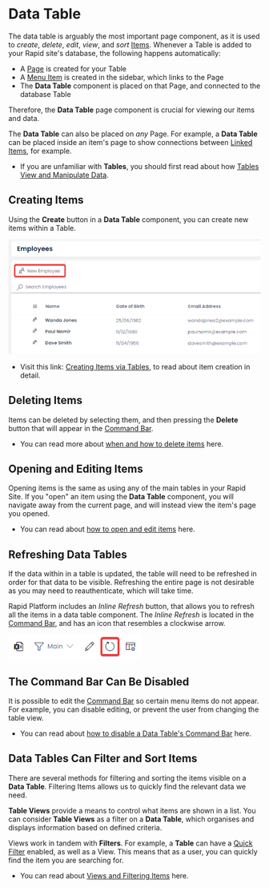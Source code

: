 # Data Table

The data table is arguably the most important page component, as it is used to *create*, *delete*, *edit*, *view*, and *sort* [Items](</docs/Rapid/3-User Manual/2-Explorer/2-Items/1-items-overview/1-items-overview.md>). Whenever a Table is added to your Rapid site's database, the following happens automatically:

- A [Page](</docs/Rapid/3-User Manual/2-Explorer/3-Pages/3-Pages.md>) is created for your Table
- A [Menu Item](</docs/Rapid/3-User Manual/2-Explorer/8-Menus/8-Menus.md>) is created in the sidebar, which links to the Page
- The **Data Table** component is placed on that Page, and connected to the database Table

Therefore, the **Data Table** page component is crucial for viewing our items and data.

The **Data Table** can also be placed on *any* Page. For example, a **Data Table** can be placed inside an item's page to show connections between [Linked Items](</docs/Rapid/3-User Manual/2-Explorer/2-Items/6-items-linked/6-items-linked.md>), for example.

- If you are unfamiliar with **Tables**, you should first read about how [Tables View and Manipulate Data](</docs/Rapid/3-User Manual/2-Explorer/1-Tables/1-viewing-data-using-tables/1-viewing-data-using-tables.md>).

## Creating Items

Using the **Create** button in a **Data Table** component, you can create new items within a Table.

![A screenshot demonstrating how to create a new item in a data table. This screenshot is annotated with a red box. Inside the red box are the words "New Employee" with an icon of two people. The rest of the image is a sample table that contains employee information, such as their Name, Date of Birth, and Email Addresses.](<Create Item.png>)

- Visit this link: [Creating Items via Tables](</docs/Rapid/3-User Manual/2-Explorer/2-Items/3-item-creation/3-item-creation.md>), to read about item creation in detail.

## Deleting Items

Items can be deleted by selecting them, and then pressing the **Delete** button that will appear in the [Command Bar](</docs/Rapid/3-User Manual/glossary/glossary.md#command-bar>).

- You can read more about [when and how to delete items](</docs/Rapid/3-User Manual/2-Explorer/2-Items/7-items-deleting/7-items-deleting.md>) here.

## Opening and Editing Items

Opening items is the same as using any of the main tables in your Rapid Site. If you "open" an item using the **Data Table** component, you will navigate away from the current page, and will instead view the item's page you opened.

- You can read about [how to open and edit items](</docs/Rapid/3-User Manual/2-Explorer/2-Items/2-items-editing/2-items-editing.md>) here.

## Refreshing Data Tables

If the data within in a table is updated, the table will need to be refreshed in order for that data to be visible. Refreshing the entire page is not desirable as you may need to reauthenticate, which will take time.

Rapid Platform includes an *Inline Refresh* button, that allows you to refresh all the items in a data table component. The *Inline Refresh* is located in the [Command Bar](</docs/Rapid/3-User Manual/glossary/glossary.md#command-bar>), and has an icon that resembles a clockwise arrow.

![A screenshot that shows what the inline refresh button looks like. The screenshot is annotated with a red box. The inline refresh button is a clockwise arrow.](<Data Table Inline Refresh.png>)

## The Command Bar Can Be Disabled

It is possible to edit the [Command Bar](</docs/Rapid/3-User Manual/glossary/glossary.md#command-bar>) so certain menu items do not appear. For example, you can disable editing, or prevent the user from changing the table view.

- You can read about [how to disable a Data Table's Command Bar](</docs/Rapid/4-Keyper Manual/2-Designer/1-Tables/5-Table Configuration Guides/disabling-the-command-bar/disabling-the-command-bar.md>) here.

## Data Tables Can Filter and Sort Items

There are several methods for filtering and sorting the items visible on a **Data Table**. Filtering Items allows us to quickly find the relevant data we need.

**Table Views** provide a means to control what items are shown in a list. You can consider **Table Views** as a filter on a **Data Table**, which organises and displays information based on defined criteria.

Views work in tandem with **Filters**. For example, a **Table** can have a [Quick Filter](</docs/Rapid/3-User Manual/2-Explorer/1-Tables/1-viewing-data-using-tables/1-viewing-data-using-tables.md#quick-filtering-items>) enabled, as well as a View. This means that as a user, you can quickly find the item you are searching for.

- You can read about [Views and Filtering Items](</docs/Rapid/3-User Manual/2-Explorer/1-Tables/1-viewing-data-using-tables/1-viewing-data-using-tables.md>) here.